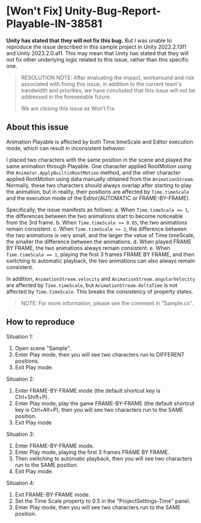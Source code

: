 # [Won't Fix] Unity-Bug-Report-Playable-IN-38581

**Unity has stated that they will not fix this bug.**
But I was unable to reproduce the issue described in this sample project in Unity 2022.2.13f1 and Unity 2023.2.0.a11. 
This may mean that Unity has stated that they will not fix other underlying logic related to this issue, rather than this specific one.

> RESOLUTION NOTE:
> After evaluating the impact, workaround and risk associated with fixing this issue, in addition to the current team's bandwidth and priorities, we have concluded that this issue will not be addressed in the foreseeable future.
> 
> We are closing this issue as Won’t Fix.

## About this issue

Animation Playable is affected by both Time.timeScale and Editor execution mode, which can result in inconsistent behavior.

I placed two characters with the same position in the scene and played the same animation through Playable.
One character applied RootMotion using the `Animator.ApplyBuiltinRootMotion` method,
and the other character applied RootMotion using data manually obtained from the `AnimationStream`.
Normally, these two characters should always overlap after starting to play the animation,
but in reality, their positions are affected by `Time.timeScale` and
the execution mode of the Editor(AUTOMATIC or FRAME-BY-FRAME).

Specifically, the issue manifests as follows:
a. When `Time.timeScale == 1`, the differences between the two animations start to become noticeable from the 3rd frame.
b. When `Time.timeScale >= 0.85`, the two animations remain consistent.
c. When `Time.timeScale >= 2`, the difference between the two animations is very small,
   and the larger the value of Time.timeScale, the smaller the difference between the animations.
d. When played FRAME BY FRAME, the two animations always remain consistent.
e. When `Time.timeScale == 1`, playing the first 3 frames FRAME BY FRAME,
   and then switching to automatic playback, the two animations can also always remain consistent.

In addition, `AnimationStream.velocity` and `AnimationStream.angularVelocity` are affected by `Time.timeScale`,
but `AnimationStream.deltaTime` is not affected by `Time.timeScale`. This breaks the consistency of property states.

> NOTE: For more information, please see the comment in "Sample.cs".

## How to reproduce

Situation 1:

1. Open scene "Sample".
2. Enter Play mode, then you will see two characters run to DIFFERENT positions.
3. Exit Play mode.

Situation 2:

1. Enter FRAME-BY-FRAME mode (the default shortcut key is Ctrl+Shift+P).
2. Enter Play mode, play the game FRAME-BY-FRAME (the default shortcut key is Ctrl+Alt+P), then you will see two characters run to the SAME position.
3. Exit Play mode

Situation 3:

1. Enter FRAME-BY-FRAME mode.
2. Enter Play mode, playing the first 3 frames FRAME BY FRAME.
3. Then switching to automatic playback, then you will see two characters run to the SAME position.
4. Exit Play mode.

Situation 4:

1. Exit FRAME-BY-FRAME mode.
2. Set the Time Scale property to 0.5 in the "ProjectSettings-Time" panel.
3. Enter Play mode, then you will see two characters run to the SAME position.
